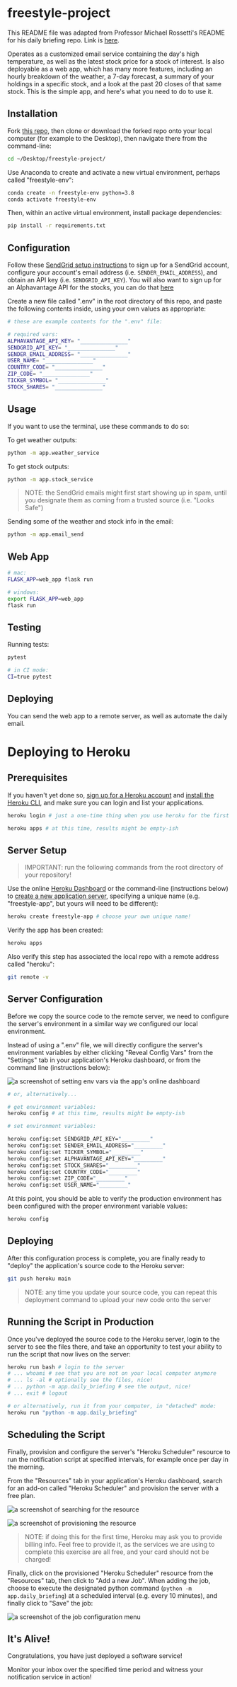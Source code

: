 # freestyle-project

This README file was adapted from Professor Michael Rossetti's README for his daily briefing repo. Link is [here](https://github.com/prof-rossetti/daily-briefings-py).

Operates as a customized email service containing the day's high temperature, as well as the latest stock price for a stock of interest. Is also deployable as a web app, which has many more features, including an hourly breakdown of the weather, a 7-day forecast, a summary of your holdings in a specific stock, and a look at the past 20 closes of that same stock. This is the simple app, and here's what you need to do to use it.

## Installation

Fork [this repo](https://github.com/cb1521/freestyle-project), then clone or download the forked repo onto your local computer (for example to the Desktop), then navigate there from the command-line:

```sh
cd ~/Desktop/freestyle-project/
```

Use Anaconda to create and activate a new virtual environment, perhaps called "freestyle-env":

```sh
conda create -n freestyle-env python=3.8
conda activate freestyle-env
```

Then, within an active virtual environment, install package dependencies:

```sh
pip install -r requirements.txt
```

## Configuration

Follow these [SendGrid setup instructions](https://github.com/prof-rossetti/intro-to-python/blob/master/notes/python/packages/sendgrid.md#setup) to sign up for a SendGrid account, configure your account's email address (i.e. `SENDER_EMAIL_ADDRESS`), and obtain an API key (i.e. `SENDGRID_API_KEY`). You will also want to sign up for an Alphavantage API for the stocks, you can do that [here]()

Create a new file called ".env" in the root directory of this repo, and paste the following contents inside, using your own values as appropriate:

```sh
# these are example contents for the ".env" file:

# required vars:
ALPHAVANTAGE_API_KEY= "_______________"
SENDGRID_API_KEY= "_______________"
SENDER_EMAIL_ADDRESS= "_______________"
USER_NAME= "_______________"
COUNTRY_CODE= "_______________"
ZIP_CODE= "_______________"
TICKER_SYMBOL= "_______________"
STOCK_SHARES= "_______________"

```

## Usage

If you want to use the terminal, use these commands to do so:

To get weather outputs:

```sh
python -m app.weather_service

```

To get stock outputs:

```sh
python -m app.stock_service
```

> NOTE: the SendGrid emails might first start showing up in spam, until you designate them as coming from a trusted source (i.e. "Looks Safe")

Sending some of the weather and stock info in the email:

```sh
python -m app.email_send
```

## Web App

```sh
# mac:
FLASK_APP=web_app flask run

# windows:
export FLASK_APP=web_app
flask run

```

## Testing

Running tests:

```sh
pytest

# in CI mode:
CI=true pytest
```

## Deploying

You can send the web app to a remote server, as well as automate the daily email.

# Deploying to Heroku

## Prerequisites

If you haven't yet done so, [sign up for a Heroku account](https://github.com/prof-rossetti/intro-to-python/blob/master/notes/clis/heroku.md#prerequisites) and [install the Heroku CLI](https://github.com/prof-rossetti/intro-to-python/blob/master/notes/clis/heroku.md#installation), and make sure you can login and list your applications.

```sh
heroku login # just a one-time thing when you use heroku for the first time

heroku apps # at this time, results might be empty-ish
```

## Server Setup

> IMPORTANT: run the following commands from the root directory of your repository!

Use the online [Heroku Dashboard](https://dashboard.heroku.com/) or the command-line (instructions below) to [create a new application server](https://dashboard.heroku.com/new-app), specifying a unique name (e.g. "freestyle-app", but yours will need to be different):

```sh
heroku create freestyle-app # choose your own unique name!
```

Verify the app has been created:

```sh
heroku apps
```

Also verify this step has associated the local repo with a remote address called "heroku":

```sh
git remote -v
```

## Server Configuration

Before we copy the source code to the remote server, we need to configure the server's environment in a similar way we configured our local environment.

Instead of using a ".env" file, we will directly configure the server's environment variables by either clicking "Reveal Config Vars" from the "Settings" tab in your application's Heroku dashboard, or from the command line (instructions below):

![a screenshot of setting env vars via the app's online dashboard](https://user-images.githubusercontent.com/1328807/54229588-f249e880-44da-11e9-920a-b11d4c210a99.png)

```sh
# or, alternatively...

# get environment variables:
heroku config # at this time, results might be empty-ish

# set environment variables:

heroku config:set SENDGRID_API_KEY="_________"
heroku config:set SENDER_EMAIL_ADDRESS="_________"
heroku config:set TICKER_SYMBOL="_________"
heroku config:set ALPHAVANTAGE_API_KEY="_________"
heroku config:set STOCK_SHARES="_________"
heroku config:set COUNTRY_CODE="_________"
heroku config:set ZIP_CODE="_________"
heroku config:set USER_NAME="_________"
```

At this point, you should be able to verify the production environment has been configured with the proper environment variable values:

```sh
heroku config
```

## Deploying

After this configuration process is complete, you are finally ready to "deploy" the application's source code to the Heroku server:

```sh
git push heroku main
```

> NOTE: any time you update your source code, you can repeat this deployment command to upload your new code onto the server

## Running the Script in Production

Once you've deployed the source code to the Heroku server, login to the server to see the files there, and take an opportunity to test your ability to run the script that now lives on the server:

```sh
heroku run bash # login to the server
# ... whoami # see that you are not on your local computer anymore
# ... ls -al # optionally see the files, nice!
# ... python -m app.daily_briefing # see the output, nice!
# ... exit # logout

# or alternatively, run it from your computer, in "detached" mode:
heroku run "python -m app.daily_briefing"
```

## Scheduling the Script

Finally, provision and configure the server's "Heroku Scheduler" resource to run the notification script at specified intervals, for example once per day in the morning.

From the "Resources" tab in your application's Heroku dashboard, search for an add-on called "Heroku Scheduler" and provision the server with a free plan.

![a screenshot of searching for the resource](https://user-images.githubusercontent.com/1328807/54228813-59ff3400-44d9-11e9-803e-21fbd8f6c52f.png)

![a screenshot of provisioning the resource](https://user-images.githubusercontent.com/1328807/54228820-5e2b5180-44d9-11e9-9901-13c538a73ac4.png)

> NOTE: if doing this for the first time, Heroku may ask you to provide billing info. Feel free to provide it, as the services we are using to complete this exercise are all free, and your card should not be charged!

Finally, click on the provisioned "Heroku Scheduler" resource from the "Resources" tab, then click to "Add a new Job". When adding the job, choose to execute the designated python command (`python -m app.daily_briefing`) at a scheduled interval (e.g. every 10 minutes), and finally click to "Save" the job:

![a screenshot of the job configuration menu](https://user-images.githubusercontent.com/1328807/54229044-da259980-44d9-11e9-91d8-51773499cbfb.png)


## It's Alive!

Congratulations, you have just deployed a software service!

Monitor your inbox over the specified time period and witness your notification service in action!